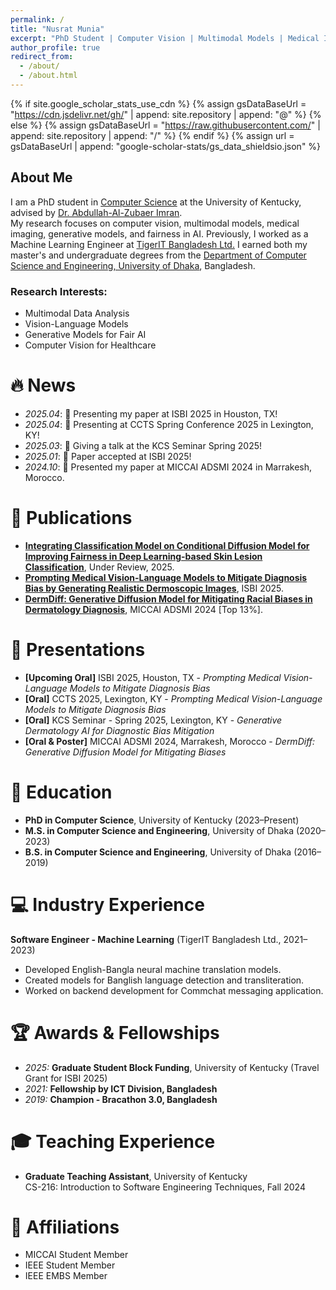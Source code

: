 ```yaml
---
permalink: /
title: "Nusrat Munia"
excerpt: "PhD Student | Computer Vision | Multimodal Models | Medical Imaging | Fairness"
author_profile: true
redirect_from: 
  - /about/
  - /about.html
---
```


{% if site.google_scholar_stats_use_cdn %}
{% assign gsDataBaseUrl = "https://cdn.jsdelivr.net/gh/" | append: site.repository | append: "@" %}
{% else %}
{% assign gsDataBaseUrl = "https://raw.githubusercontent.com/" | append: site.repository | append: "/" %}
{% endif %}
{% assign url = gsDataBaseUrl | append: "google-scholar-stats/gs_data_shieldsio.json" %}

<span class='anchor' id='about-me'></span>

## About Me

I am a PhD student in [Computer Science](https://engr.uky.edu/academics/departments/cs) at the University of Kentucky, advised by [Dr. Abdullah-Al-Zubaer Imran](https://aaz-imran.github.io/).  
My research focuses on computer vision, multimodal models, medical imaging, generative models, and fairness in AI. Previously, I worked as a Machine Learning Engineer at [TigerIT Bangladesh Ltd.](https://www.tigerit.com/) I earned both my master's and undergraduate degrees from the [Department of Computer Science and Engineering, University of Dhaka](https://cse.du.ac.bd/), Bangladesh.



### Research Interests:
- Multimodal Data Analysis
- Vision-Language Models
- Generative Models for Fair AI
- Computer Vision for Healthcare

# 🔥 News
- *2025.04*: 🎉 Presenting my paper at ISBI 2025 in Houston, TX!
- *2025.04*: 🎉 Presenting at CCTS Spring Conference 2025 in Lexington, KY!
- *2025.03*: 🎉 Giving a talk at the KCS Seminar Spring 2025!
- *2025.01*: 🎉 Paper accepted at ISBI 2025!
- *2024.10*: 🎉 Presented my paper at MICCAI ADSMI 2024 in Marrakesh, Morocco.

# 📝 Publications 
- **[Integrating Classification Model on Conditional Diffusion Model for Improving Fairness in Deep Learning-based Skin Lesion Classification](#)**, Under Review, 2025.
- **[Prompting Medical Vision-Language Models to Mitigate Diagnosis Bias by Generating Realistic Dermoscopic Images](#)**, ISBI 2025.
- **[DermDiff: Generative Diffusion Model for Mitigating Racial Biases in Dermatology Diagnosis](https://arxiv.org/abs/2503.17536)**, MICCAI ADSMI 2024 [Top 13%].

# 🎤 Presentations
- **[Upcoming Oral]** ISBI 2025, Houston, TX - *Prompting Medical Vision-Language Models to Mitigate Diagnosis Bias*
- **[Oral]** CCTS 2025, Lexington, KY - *Prompting Medical Vision-Language Models to Mitigate Diagnosis Bias*
- **[Oral]** KCS Seminar - Spring 2025, Lexington, KY - *Generative Dermatology AI for Diagnostic Bias Mitigation*
- **[Oral & Poster]** MICCAI ADSMI 2024, Marrakesh, Morocco - *DermDiff: Generative Diffusion Model for Mitigating Biases*

# 📖 Education
- **PhD in Computer Science**, University of Kentucky (2023–Present)
- **M.S. in Computer Science and Engineering**, University of Dhaka (2020–2023)
- **B.S. in Computer Science and Engineering**, University of Dhaka (2016–2019)

# 💻 Industry Experience
**Software Engineer - Machine Learning** (TigerIT Bangladesh Ltd., 2021–2023)
- Developed English-Bangla neural machine translation models.
- Created models for Banglish language detection and transliteration.
- Worked on backend development for Commchat messaging application.

# 🏆 Awards & Fellowships
- *2025:* **Graduate Student Block Funding**, University of Kentucky (Travel Grant for ISBI 2025)
- *2021:* **Fellowship by ICT Division, Bangladesh**
- *2019:* **Champion - Bracathon 3.0, Bangladesh**
<!-- - *2017:* **5th Place - National Girls’ Programming Contest** -->

# 🎓 Teaching Experience
- **Graduate Teaching Assistant**, University of Kentucky  
    CS-216: Introduction to Software Engineering Techniques, Fall 2024

# 📜 Affiliations
- MICCAI Student Member
- IEEE Student Member
- IEEE EMBS Member

